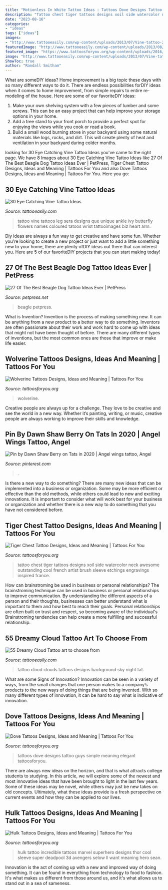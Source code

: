 ```yaml
---
title: "Motionless In White Tattoo Ideas : Tattoos Dove Designs Tattoo Guys Simple Meaning Elegant Tattoosforyou"
description: "Tattoo chest tiger tattoos designs xoil side watercolor neck awesome outstanding cool french artist brush sleeve etchings engravings inspired france"
date: "2023-08-16"
categories:
- "ideas"
tags: ["ideas"]
images:
- "http://www.tattooeasily.com/wp-content/uploads/2013/07/Vine-tattoo-29.jpg"
featuredImage: "http://www.tattooeasily.com/wp-content/uploads/2013/08/cloud-tattoo-29.jpg"
featured_image: "https://www.tattoosforyou.org/wp-content/uploads/2016/03/Wolverine-Tattoo.jpg"
image: "http://www.tattooeasily.com/wp-content/uploads/2013/07/Vine-tattoo-29.jpg"
ShowToc: true
author: "Randall Smitham"
---
```



What are someDIY ideas?
Home improvement is a big topic these days with so many different ways to do it. There are endless possibilities forDIY ideas when it comes to home improvement, from simple repairs to entire re-modeling of the house. Here are some of our favoriteDIY ideas:
1. Make your own shelving system with a few pieces of lumber and some screws. This can be an easy project that can help improve your storage options in your home.
2. Add a tree stand to your front porch to provide a perfect spot for enjoying the views while you cook or read a book.
3. Build a small wood burning stove in your backyard using some natural materials like logs, rocks, and dirt. This will create plenty of heat and ventilation in your backyard during colder months. 

	

		
looking for 30 Eye Catching Vine Tattoo Ideas you've came to the right page. We have 8 Images about 30 Eye Catching Vine Tattoo Ideas like 27 Of The Best Beagle Dog Tattoo Ideas Ever | PetPress, Tiger Chest Tattoo Designs, Ideas and Meaning | Tattoos For You and also Dove Tattoos Designs, Ideas and Meaning | Tattoos For You. Here you go:
		
    
## 30 Eye Catching Vine Tattoo Ideas

<img loading=lazy src="http://www.tattooeasily.com/wp-content/uploads/2013/07/Vine-tattoo-29.jpg" onerror="this.onerror=null;this.src='https://tse2.mm.bing.net/th?id=OIP.DnOqaZ5s6cD0d0bn9w28AgHaJ7&amp;pid=15.1';" alt="30 Eye Catching Vine Tattoo Ideas">

_Source: tattooeasily.com_

>tattoo vine tattoos leg sera designs que unique ankle ivy butterfly flowers names coloured tatoos wrist tattooimages biz heart arm. 

	

Diy ideas are always a fun way to get creative and have some fun. Whether you're looking to create a new project or just want to add a little something new to your home, there are plenty ofDIY ideas out there that can interest you. Here are 5 of our favoriteDIY projects that you can start making today!

    
## 27 Of The Best Beagle Dog Tattoo Ideas Ever | PetPress

<img loading=lazy src="https://petpress.net/wp-content/uploads/2020/02/beagle-paw-print-tattoo-design.jpg" onerror="this.onerror=null;this.src='https://tse4.mm.bing.net/th?id=OIP.1VGmJ5R2lPmpjG5oYgkUEAHaDS&amp;pid=15.1';" alt="27 Of The Best Beagle Dog Tattoo Ideas Ever | PetPress">

_Source: petpress.net_

>beagle petpress. 

	

What is Invention?
Invention is the process of making something new. It can be anything from a new product to a better way to do something. Inventors are often passionate about their work and work hard to come up with ideas that might not have been thought of before. There are many different types of inventions, but the most common ones are those that improve or make life easier.

    
## Wolverine Tattoos Designs, Ideas And Meaning | Tattoos For You

<img loading=lazy src="https://www.tattoosforyou.org/wp-content/uploads/2016/03/Wolverine-Tattoo.jpg" onerror="this.onerror=null;this.src='https://tse2.mm.bing.net/th?id=OIP.9-4rQ4jFkymEbKR0W-psjQHaJ4&amp;pid=15.1';" alt="Wolverine Tattoos Designs, Ideas and Meaning | Tattoos For You">

_Source: tattoosforyou.org_

>wolverine. 

	

Creative people are always up for a challenge. They love to be creative and see the world in a new way. Whether it’s painting, writing, or music, creative people are always working to improve their skills and knowledge.

    
## Pin By Dawn Shaw Berry On Tats In 2020 | Angel Wings Tattoo, Angel

<img loading=lazy src="https://i.pinimg.com/736x/31/7f/06/317f06a7d8ddff3149bd9cc260808428.jpg" onerror="this.onerror=null;this.src='https://tse3.mm.bing.net/th?id=OIP.WnLYuO5y7R8mdUyB8FTXfwHaJ3&amp;pid=15.1';" alt="Pin by Dawn Shaw Berry on Tats in 2020 | Angel wings tattoo, Angel">

_Source: pinterest.com_

>. 

	

Is there a new way to do something?
There are many new ideas that can be implemented into a business or organization. Some may be more efficient or effective than the old methods, while others could lead to new and exciting innovations. It is important to consider what will work best for your business or organization and whether there is a new way to do something that you have not considered before.

    
## Tiger Chest Tattoo Designs, Ideas And Meaning | Tattoos For You

<img loading=lazy src="https://www.tattoosforyou.org/wp-content/uploads/2017/10/Tiger-on-Chest-Tattoo.jpg" onerror="this.onerror=null;this.src='https://tse3.mm.bing.net/th?id=OIP.jhOIIK0eGQfONoVGRlJthAHaJ4&amp;pid=15.1';" alt="Tiger Chest Tattoo Designs, Ideas and Meaning | Tattoos For You">

_Source: tattoosforyou.org_

>tattoo chest tiger tattoos designs xoil side watercolor neck awesome outstanding cool french artist brush sleeve etchings engravings inspired france. 

	

How can brainstroming be used in business or personal relationships?
The brainstroming technique can be used in business or personal relationships to improve communication. By understanding the different aspects of a person and their thoughts, businesses can better understand what is important to them and how best to reach their goals. Personal relationships are often built on trust and respect, so becoming aware of the individual's Brainstroming tendencies can help create a more fulfilling and successful relationship.

    
## 55 Dreamy Cloud Tattoo Art To Choose From

<img loading=lazy src="http://www.tattooeasily.com/wp-content/uploads/2013/08/cloud-tattoo-29.jpg" onerror="this.onerror=null;this.src='https://tse4.mm.bing.net/th?id=OIP.x8D46Q5i4p16pGODKddyrgHaJ4&amp;pid=15.1';" alt="55 Dreamy Cloud Tattoo art to choose from">

_Source: tattooeasily.com_

>tattoo cloud clouds tattoos designs background sky night tat. 

	

What are some Signs of Innovation?
Innovation can be seen in a variety of ways, from the small changes that one person makes to a company’s products to the new ways of doing things that are being invented. With so many different types of innovation, it can be hard to say what is indicative of innovation.

    
## Dove Tattoos Designs, Ideas And Meaning | Tattoos For You

<img loading=lazy src="http://www.tattoosforyou.org/wp-content/uploads/2013/09/Small-Dove-Tattoos.jpg" onerror="this.onerror=null;this.src='https://tse4.mm.bing.net/th?id=OIP.faXQleQJomQl-guFEmQv5QHaJ4&amp;pid=15.1';" alt="Dove Tattoos Designs, Ideas and Meaning | Tattoos For You">

_Source: tattoosforyou.org_

>tattoos dove designs tattoo guys simple meaning elegant tattoosforyou. 

	

There are always new ideas on the horizon, and that is what attracts college students to studying. In this article, we will explore some of the newest and most innovative ideas that have been brought to light in the last few years. Some of these ideas may be novel, while others may just be new takes on old concepts. Ultimately, what these ideas provide is a fresh perspective on current events and how they can be applied to our lives.

    
## Hulk Tattoos Designs, Ideas And Meaning | Tattoos For You

<img loading=lazy src="https://www.tattoosforyou.org/wp-content/uploads/2017/08/Incredible-Hulk-Tattoo-Sleeve.jpg" onerror="this.onerror=null;this.src='https://tse1.mm.bing.net/th?id=OIP.GbQd148U3ccnKaStEcyFYwHaNK&amp;pid=15.1';" alt="Hulk Tattoos Designs, Ideas and Meaning | Tattoos For You">

_Source: tattoosforyou.org_

>hulk tattoo incredible tattoos marvel superhero designs thor cool sleeve super deadpool 3d avengers selow ll want meaning hero sean. 

	

Innovation is the act of coming up with a new and improved way of doing something. It can be found in everything from technology to food to fashion. It's what makes us different from those around us, and it's what allows us to stand out in a sea of sameness.

